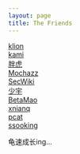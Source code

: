 ```yaml
---
layout: page
title: The Friends
---
```


[klion](https://klionsec.github.io/)<br>
[kami](https://kamisec.github.io/)<br>
[胖虎](http://www.cnblogs.com/test404)<br>
[Mochazz](https://mochazz.oschina.io/)<br>
[SecWiki](https://www.sec-wiki.com/)<br>
[少宇](https://www.90xss.cn)<br>
[BetaMao](https://betamao.me)<br>
[xnianq](https://xnianq.cn)<br>
[pcat](http://www.cnblogs.com/pcat/)<br>
[ssooking](http://www.cnblogs.com/ssooking/)<br>


龟速成长ing...


